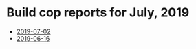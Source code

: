 # Build cop reports for July, 2019

* [2019-07-02](https://bitbucket.org/osrf/gazebo/wiki/buildcop/2019/07/02.md)
* [2019-06-16](https://bitbucket.org/osrf/gazebo/wiki/buildcop/2019/07/16.md)
